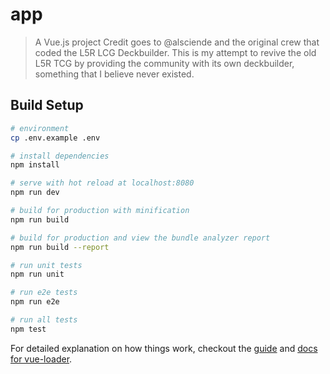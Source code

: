 # app

> A Vue.js project
> Credit goes to @alsciende and the original crew that coded the L5R LCG Deckbuilder.
> This is my attempt to revive the old L5R TCG by providing the community with its own deckbuilder, something that I believe never existed.

## Build Setup

``` bash
# environment
cp .env.example .env

# install dependencies
npm install

# serve with hot reload at localhost:8080
npm run dev

# build for production with minification
npm run build

# build for production and view the bundle analyzer report
npm run build --report

# run unit tests
npm run unit

# run e2e tests
npm run e2e

# run all tests
npm test
```

For detailed explanation on how things work, checkout the [guide](http://vuejs-templates.github.io/webpack/) and [docs for vue-loader](http://vuejs.github.io/vue-loader).
